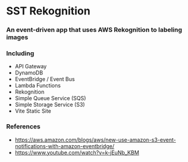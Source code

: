 # SST Rekognition

### An event-driven app that uses AWS Rekognition to labeling images

### Including

- API Gateway
- DynamoDB
- EventBridge / Event Bus
- Lambda Functions
- Rekognition
- Simple Queue Service (SQS)
- Simple Storage Service (S3)
- Vite Static Site

### References

- https://aws.amazon.com/blogs/aws/new-use-amazon-s3-event-notifications-with-amazon-eventbridge/
- https://www.youtube.com/watch?v=k-jEuNb_KBM
